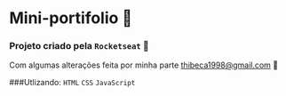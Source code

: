 # Mini-portifolio 🎒

### Projeto criado pela `Rocketseat` 🚀 

Com algumas alterações feita por minha parte thibeca1998@gmail.com 📧

###Utlizando:
`HTML` `CSS` `JavaScript`


